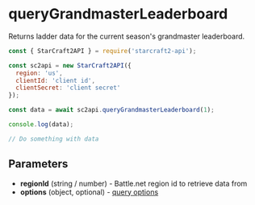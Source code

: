 # queryGrandmasterLeaderboard

Returns ladder data for the current season's grandmaster leaderboard.

```js
const { StarCraft2API } = require('starcraft2-api');

const sc2api = new StarCraft2API({
  region: 'us',
  clientId: 'client id',
  clientSecret: 'client secret'
});

const data = await sc2api.queryGrandmasterLeaderboard(1);

console.log(data);

// Do something with data

```

## Parameters

* **regionId** (string / number) - Battle.net region id to retrieve data from
* **options** (object, optional) - [query options](https://blizzapi.lukem.net/docs/usage/query.html#query-options)